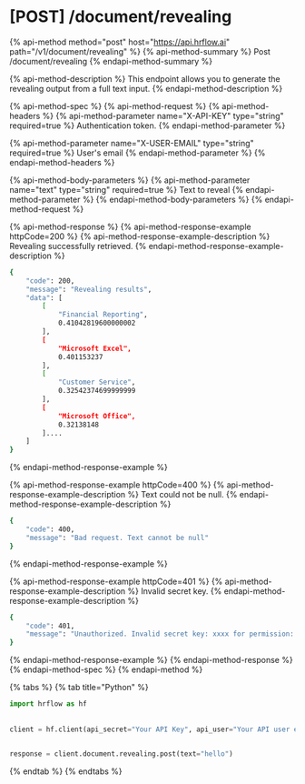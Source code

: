 # \[POST\] /document/revealing

{% api-method method="post" host="https://api.hrflow.ai" path="/v1/document/revealing" %}
{% api-method-summary %}
Post /document/revealing
{% endapi-method-summary %}

{% api-method-description %}
This endpoint allows you to generate the revealing output from a full text input.
{% endapi-method-description %}

{% api-method-spec %}
{% api-method-request %}
{% api-method-headers %}
{% api-method-parameter name="X-API-KEY" type="string" required=true %}
Authentication token.
{% endapi-method-parameter %}

{% api-method-parameter name="X-USER-EMAIL" type="string" required=true %}
User's email
{% endapi-method-parameter %}
{% endapi-method-headers %}

{% api-method-body-parameters %}
{% api-method-parameter name="text" type="string" required=true %}
Text to reveal
{% endapi-method-parameter %}
{% endapi-method-body-parameters %}
{% endapi-method-request %}

{% api-method-response %}
{% api-method-response-example httpCode=200 %}
{% api-method-response-example-description %}
Revealing successfully retrieved.
{% endapi-method-response-example-description %}

```bash
{
    "code": 200,
    "message": "Revealing results",
    "data": [
        [
            "Financial Reporting",
            0.41042819600000002
        ],
        [
            "Microsoft Excel",
            0.401153237
        ],
        [
            "Customer Service",
            0.32542374699999999
        ],
        [
            "Microsoft Office",
            0.32138148
        ]....
    ]
}
```
{% endapi-method-response-example %}

{% api-method-response-example httpCode=400 %}
{% api-method-response-example-description %}
Text could not be null.
{% endapi-method-response-example-description %}

```bash
{
    "code": 400,
    "message": "Bad request. Text cannot be null"
}
```
{% endapi-method-response-example %}

{% api-method-response-example httpCode=401 %}
{% api-method-response-example-description %}
Invalid secret key.
{% endapi-method-response-example-description %}

```bash
{
    "code": 401,
    "message": "Unauthorized. Invalid secret key: xxxx for permission: write"
}
```
{% endapi-method-response-example %}
{% endapi-method-response %}
{% endapi-method-spec %}
{% endapi-method %}

{% tabs %}
{% tab title="Python" %}
```python
import hrflow as hf
    
    
client = hf.client(api_secret="Your API Key", api_user="Your API user email")


response = client.document.revealing.post(text="hello")
```
{% endtab %}
{% endtabs %}



